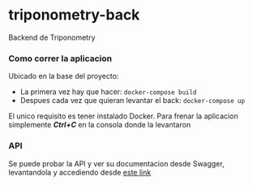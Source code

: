 # triponometry-back
Backend de Triponometry

### Como correr la aplicacion

Ubicado en la base del proyecto:
* La primera vez hay que hacer: `docker-compose build`
* Despues cada vez que quieran levantar el back: `docker-compose up`

El unico requisito es tener instalado Docker.
Para frenar la aplicacion simplemente **_Ctrl+C_** en la consola donde la levantaron

### API

Se puede probar la API y ver su documentacion desde Swagger, levantandola y accediendo desde [este link](http://localhost:8080/swagger-ui/index.html#/)
